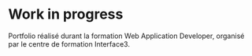 # Work in progress

Portfolio réalisé durant la formation Web Application Developer, organisé par le centre de formation Interface3.